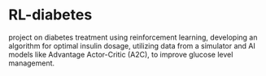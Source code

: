 # RL-diabetes
project on diabetes treatment using reinforcement learning, developing an algorithm for optimal insulin dosage, utilizing data from a simulator and AI models like Advantage Actor-Critic (A2C), to improve glucose level management. 
